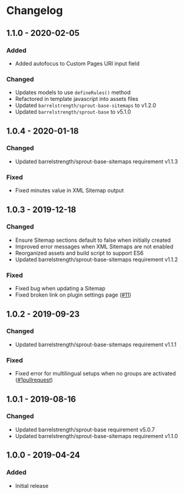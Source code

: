 # Changelog

## 1.1.0 - 2020-02-05

### Added
- Added autofocus to Custom Pages URI input field

### Changed
- Updates models to use `defineRules()` method
- Refactored in template javascript into assets files
- Updated `barrelstrength/sprout-base-sitemaps` to v1.2.0
- Updated `barrelstrength/sprout-base` to v5.1.0

## 1.0.4 - 2020-01-18

### Changed
- Updated barrelstrength/sprout-base-sitemaps requirement v1.1.3

### Fixed
- Fixed minutes value in XML Sitemap output

## 1.0.3 - 2019-12-18

### Changed
- Ensure Sitemap sections default to false when initially created
- Improved error messages when XML Sitemaps are not enabled
- Reorganized assets and build script to support ES6
- Updated barrelstrength/sprout-base-sitemaps requirement v1.1.2

### Fixed
- Fixed bug when updating a Sitemap
- Fixed broken link on plugin settings page ([#11])

[#11]: https://github.com/barrelstrength/craft-sprout-sitemaps/issues/11

## 1.0.2 - 2019-09-23

### Changed
- Updated barrelstrength/sprout-base-sitemaps requirement v1.1.1

### Fixed
- Fixed error for multilingual setups when no groups are activated ([#1pullrequest])

[#1pullrequest]: https://github.com/barrelstrength/craft-sprout-base-sitemaps/pull/1/files

## 1.0.1 - 2019-08-16

### Changed
- Updated barrelstrength/sprout-base requirement v5.0.7
- Updated barrelstrength/sprout-base-sitemaps requirement v1.1.0

## 1.0.0 - 2019-04-24

### Added 
- Initial release

